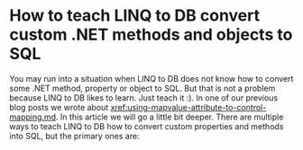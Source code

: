 # How to teach LINQ to DB convert custom .NET methods and objects to SQL
You may run into a situation when LINQ to DB does not know how to convert some .NET method, property or object to SQL. But that is not a problem because LINQ to DB likes to learn. Just teach it :). In one of our previous blog posts we wrote about <xref:using-mapvalue-attribute-to-control-mapping.md>. In this article we will go a little bit deeper.
There are multiple ways to teach LINQ to DB how to convert custom properties and methods into SQL, but the primary ones are:
